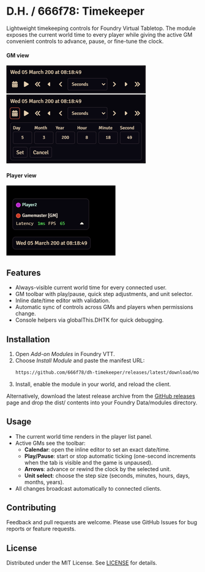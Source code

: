 # D.H. / 666f78: Timekeeper

Lightweight timekeeping controls for Foundry Virtual Tabletop. The module exposes the current world time to every player while giving the active GM convenient controls to advance, pause, or fine-tune the clock.

#### GM view
![GM toolbar](docs/gm.png)
![GM toolbar](docs/gmFull.png)

#### Player view
![Player view](docs/player.png)

## Features
- Always-visible current world time for every connected user.
- GM toolbar with play/pause, quick step adjustments, and unit selector.
- Inline date/time editor with validation.
- Automatic sync of controls across GMs and players when permissions change.
- Console helpers via globalThis.DHTK for quick debugging.

## Installation
1. Open *Add-on Modules* in Foundry VTT.
2. Choose *Install Module* and paste the manifest URL:
   ```sh
   https://github.com/666f78/dh-timekeeper/releases/latest/download/module.json
   ```
3. Install, enable the module in your world, and reload the client.

Alternatively, download the latest release archive from the [GitHub releases](https://github.com/666f78/dh-timekeeper/releases) page and drop the dist/ contents into your Foundry Data/modules directory.

## Usage
- The current world time renders in the player list panel.
- Active GMs see the toolbar:
  - **Calendar**: open the inline editor to set an exact date/time.
  - **Play/Pause**: start or stop automatic ticking (one-second increments when the tab is visible and the game is unpaused).
  - **Arrows**: advance or rewind the clock by the selected unit.
  - **Unit select**: choose the step size (seconds, minutes, hours, days, months, years).
- All changes broadcast automatically to connected clients.

## Contributing
Feedback and pull requests are welcome. Please use GitHub Issues for bug reports or feature requests.

## License
Distributed under the MIT License. See [LICENSE](LICENSE) for details.
